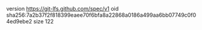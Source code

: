 version https://git-lfs.github.com/spec/v1
oid sha256:7a2b37f2f818399eaee70f6bfa8a22868a0186a499aa6bb07749c0f04ed9ebe2
size 122
